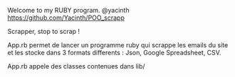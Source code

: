 Welcome to my RUBY program. @yacinth https://github.com/Yacinth/POO_scrapp

Scrapper, stop to scrap !

App.rb permet de lancer un programme ruby qui scrappe les emails du site et les stocke dans 3 formats differents : Json, Google Spreadsheet, CSV.

App.rb appele des classes contenues dans lib/
